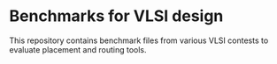 # Benchmarks for VLSI design

This repository contains benchmark files from various VLSI contests to evaluate placement and routing tools.
